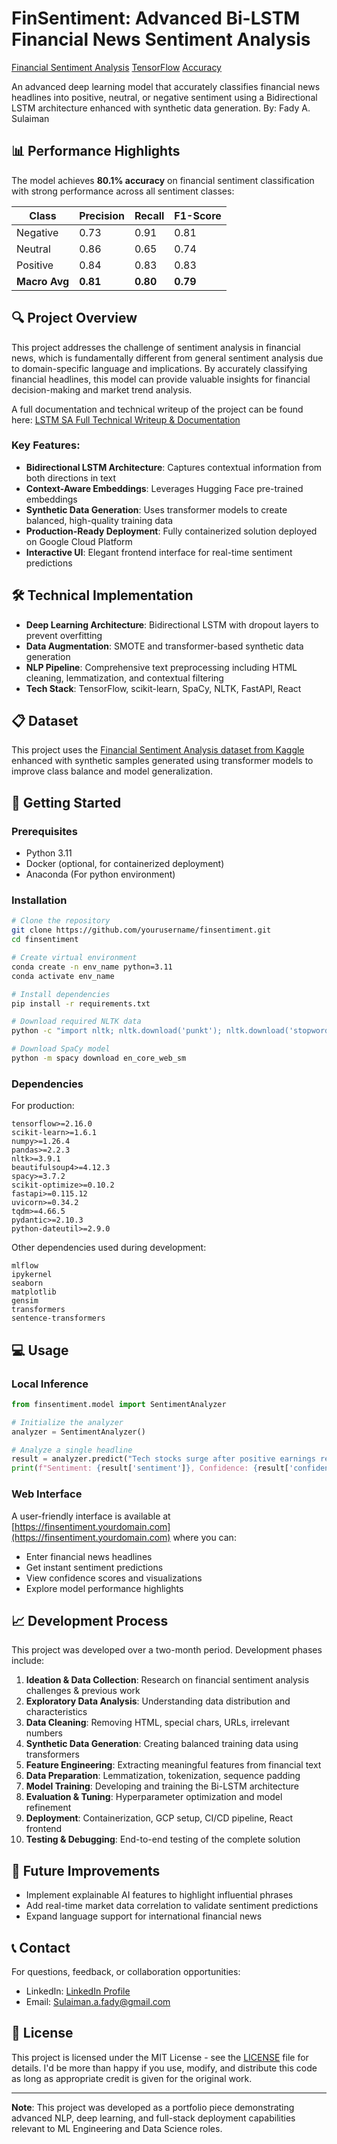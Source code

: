 # FinSentiment: Advanced Bi-LSTM Financial News Sentiment Analysis

[Financial Sentiment Analysis](https://img.shields.io/badge/NLP-Sentiment%20Analysis-blue)
[TensorFlow](https://img.shields.io/badge/TensorFlow-2.16%2B-orange)
[Accuracy](https://img.shields.io/badge/Accuracy-80.1%25-brightgreen)

An advanced deep learning model that accurately classifies financial news headlines into positive, neutral, or negative sentiment using a Bidirectional LSTM architecture enhanced with synthetic data generation.
By: Fady A. Sulaiman


## 📊 Performance Highlights

The model achieves **80.1% accuracy** on financial sentiment classification with strong performance across all sentiment classes:

| Class | Precision | Recall | F1-Score |
|-------|-----------|--------|----------|
| Negative | 0.73 | 0.91 | 0.81 |
| Neutral | 0.86 | 0.65 | 0.74 |
| Positive | 0.84 | 0.83 | 0.83 |
| **Macro Avg** | **0.81** | **0.80** | **0.79** |

## 🔍 Project Overview

This project addresses the challenge of sentiment analysis in financial news, which is fundamentally different from general sentiment analysis due to domain-specific language and implications. By accurately classifying financial headlines, this model can provide valuable insights for financial decision-making and market trend analysis.

A full documentation and technical writeup of the project can be found here: [LSTM SA Full Technical Writeup & Documentation](https://docs.google.com/document/d/1Y9H_GNVjhrqdtFun0WQn5J4ES4tNN5qE5POqFPP3lO4/edit?usp=sharing)

### Key Features:

- **Bidirectional LSTM Architecture**: Captures contextual information from both directions in text
- **Context-Aware Embeddings**: Leverages Hugging Face pre-trained embeddings
- **Synthetic Data Generation**: Uses transformer models to create balanced, high-quality training data
- **Production-Ready Deployment**: Fully containerized solution deployed on Google Cloud Platform
- **Interactive UI**: Elegant frontend interface for real-time sentiment predictions

## 🛠️ Technical Implementation

- **Deep Learning Architecture**: Bidirectional LSTM with dropout layers to prevent overfitting
- **Data Augmentation**: SMOTE and transformer-based synthetic data generation
- **NLP Pipeline**: Comprehensive text preprocessing including HTML cleaning, lemmatization, and contextual filtering
- **Tech Stack**: TensorFlow, scikit-learn, SpaCy, NLTK, FastAPI, React

## 📋 Dataset

This project uses the [Financial Sentiment Analysis dataset from Kaggle](https://www.kaggle.com/datasets/sbhatti/financial-sentiment-analysis) enhanced with synthetic samples generated using transformer models to improve class balance and model generalization.

## 🚀 Getting Started

### Prerequisites

- Python 3.11
- Docker (optional, for containerized deployment)
- Anaconda (For python environment)

### Installation

```bash
# Clone the repository
git clone https://github.com/yourusername/finsentiment.git
cd finsentiment

# Create virtual environment
conda create -n env_name python=3.11
conda activate env_name

# Install dependencies
pip install -r requirements.txt

# Download required NLTK data
python -c "import nltk; nltk.download('punkt'); nltk.download('stopwords'); nltk.download('wordnet')"

# Download SpaCy model
python -m spacy download en_core_web_sm
```

### Dependencies

For production:
```
tensorflow>=2.16.0
scikit-learn>=1.6.1
numpy>=1.26.4
pandas>=2.2.3
nltk>=3.9.1
beautifulsoup4>=4.12.3
spacy>=3.7.2
scikit-optimize>=0.10.2
fastapi>=0.115.12
uvicorn>=0.34.2
tqdm>=4.66.5
pydantic>=2.10.3
python-dateutil>=2.9.0
```

Other dependencies used during development:
```
mlflow
ipykernel
seaborn
matplotlib
gensim
transformers
sentence-transformers
```

## 💻 Usage


### Local Inference

```python
from finsentiment.model import SentimentAnalyzer

# Initialize the analyzer
analyzer = SentimentAnalyzer()

# Analyze a single headline
result = analyzer.predict("Tech stocks surge after positive earnings report")
print(f"Sentiment: {result['sentiment']}, Confidence: {result['confidence']:.2f}")
```

### Web Interface

A user-friendly interface is available at [https://finsentiment.yourdomain.com](https://finsentiment.yourdomain.com) where you can:
- Enter financial news headlines
- Get instant sentiment predictions
- View confidence scores and visualizations
- Explore model performance highlights


## 📈 Development Process

This project was developed over a two-month period. Development phases include:

1. **Ideation & Data Collection**: Research on financial sentiment analysis challenges & previous work
2. **Exploratory Data Analysis**: Understanding data distribution and characteristics
3. **Data Cleaning**: Removing HTML, special chars, URLs, irrelevant numbers
4. **Synthetic Data Generation**: Creating balanced training data using transformers
5. **Feature Engineering**: Extracting meaningful features from financial text
6. **Data Preparation**: Lemmatization, tokenization, sequence padding
7. **Model Training**: Developing and training the Bi-LSTM architecture
8. **Evaluation & Tuning**: Hyperparameter optimization and model refinement
9. **Deployment**: Containerization, GCP setup, CI/CD pipeline, React frontend
10. **Testing & Debugging**: End-to-end testing of the complete solution

## 🌟 Future Improvements

- Implement explainable AI features to highlight influential phrases
- Add real-time market data correlation to validate sentiment predictions
- Expand language support for international financial news

## 📞 Contact

For questions, feedback, or collaboration opportunities:

- LinkedIn: [LinkedIn Profile](https://linkedin.com/in/yourusername)
- Email: Sulaiman.a.fady@gmail.com


## 📄 License

This project is licensed under the MIT License - see the [LICENSE](LICENSE) file for details. I'd be more than happy if you use, modify, and distribute this code as long as appropriate credit is given for the original work.

---

**Note**: This project was developed as a portfolio piece demonstrating advanced NLP, deep learning, and full-stack deployment capabilities relevant to ML Engineering and Data Science roles.